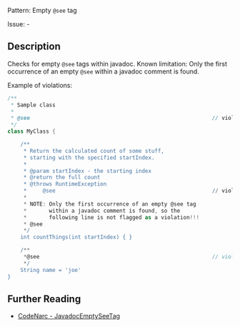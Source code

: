 Pattern: Empty `@see` tag

Issue: -

## Description

Checks for empty `@see` tags within javadoc. Known limitation: Only the first occurrence of an empty `@see` within a javadoc comment is found.

Example of violations:

``` groovy
/**
 * Sample class
 *
 * @see                                                         // violation
 */
class MyClass {

    /**
     * Return the calculated count of some stuff,
     * starting with the specified startIndex.
     *
     * @param startIndex - the starting index
     * @return the full count
     * @throws RuntimeException
     *     @see                                                 // violation
     *
     * NOTE: Only the first occurrence of an empty @see tag
     *       within a javadoc comment is found, so the
     *       following line is not flagged as a violation!!!
     * @see
     */
    int countThings(int startIndex) { }

    /**
     *@see                                                      // violation
     */
    String name = 'joe'
}
```

## Further Reading

* [CodeNarc - JavadocEmptySeeTag](http://codenarc.sourceforge.net/codenarc-rules-comments.html#JavadocEmptySeeTag)
